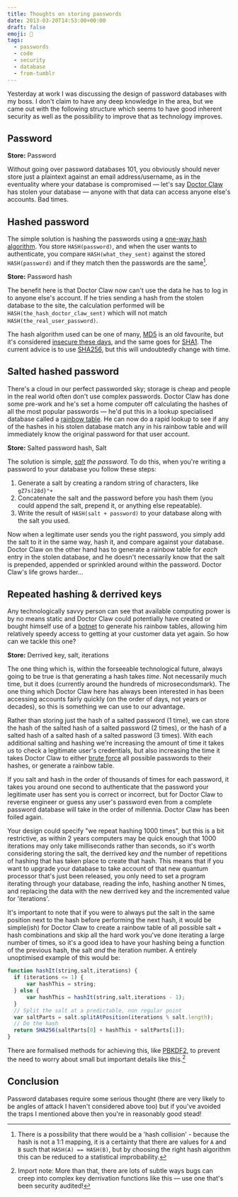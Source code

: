 ```yaml
---
title: Thoughts on storing passwords
date: 2013-03-20T14:53:00+00:00
draft: false
emoji: 🔐
tags:
  - passwords
  - code
  - security
  - database
  - from-tumblr
---
```


Yesterday at work I was discussing the design of password databases with my boss. I don't claim to have any deep knowledge in the area, but we came out with the following structure which seems to have good inherent security as well as the possibility to improve that as technology improves.

## Password

**Store:** Password

Without going over password databases 101, you obviously should never store just a plaintext against an email address/username, as in the eventuality where your database is compromised — let's say [Doctor Claw](https://en.wikipedia.org/wiki/Doctor_Claw) has stolen your database — anyone with that data can access anyone else's accounts. Bad times.

## Hashed password

The simple solution is hashing the passwords using a [one-way hash algorithm](https://en.wikipedia.org/wiki/Cryptographic_hash_function). You store `HASH(password)`, and when the user wants to authenticate, you compare `HASH(what_they_sent)` against the stored `HASH(password)` and if they match then the passwords are the same[^1].

**Store:** Password hash

The benefit here is that Doctor Claw now can't use the data he has to log in to anyone else's account. If he tries sending a hash from the stolen database to the site, the calculation performed will be `HASH(the_hash_doctor_claw_sent)` which will not match `HASH(the_real_user_password)`.

The hash algorithm used can be one of many, [MD5](https://en.wikipedia.org/wiki/MD5) is an old favourite, but it's considered [insecure these days](https://en.wikipedia.org/wiki/MD5#Security), and the same goes for [SHA1](https://en.wikipedia.org/wiki/SHA-1). The current advice is to use [SHA256](https://en.wikipedia.org/wiki/SHA-256), but this will undoubtedly change with time.

## Salted hashed password

There's a cloud in our perfect passworded sky; storage is cheap and people in the real world often don't use complex passwords. Doctor Claw has done some pre-work and he's set a home computer off calculating the hashes of all the most popular passwords — he'd put this in a lookup specialised database called a [rainbow table](https://en.wikipedia.org/wiki/Rainbow_table). He can now do a rapid lookup to see if any of the hashes in his stolen database match any in his rainbow table and will immediately know the original password for that user account.

**Store:** Salted password hash, Salt

The solution is simple, _[salt](https://en.wikipedia.org/wiki/Salt_(cryptography)) the password_. To do this, when you're writing a password to your database you follow these steps:

1. Generate a salt by creating a random string of characters, like `gZ7s(28d}"+`
2. Concatenate the salt and the password before you hash them (you could append the salt, prepend it, or anything else repeatable).
3. Write the result of `HASH(salt + password)` to your database along with the salt you used.

Now when a legitimate user sends you the right password, you simply add the salt to it in the same way, hash it, and compare against your database. Doctor Claw on the other hand has to generate a rainbow table for _each_ entry in the stolen database, and he doesn't necessarily know that the salt is prepended, appended or sprinkled around within the password. Doctor Claw's life grows harder…

## Repeated hashing & derrived keys

Any technologically savvy person can see that available computing power is by no means static and Doctor Claw could potentially have created or bought himself use of a [botnet](https://en.wikipedia.org/wiki/Botnet) to generate his rainbow tables, allowing him relatively speedy access to getting at your customer data yet again. So how can we tackle this one?

**Store:** Derrived key, salt, iterations

The one thing which is, within the forseeable technological future, always going to be true is that generating a hash takes _time_. Not necessarily much time, but it does (currently around the hundreds of microsecondsmark). The one thing which Doctor Claw here has always been interested in has been accessing accounts fairly quickly (on the order of days, not years or decades), so this is something we can use to our advantage.

Rather than storing just the hash of a salted password (1 time), we can store the hash of the salted hash of a salted password (2 times), or the hash of a salted hash of a salted hash of a salted password (3 times). With each additional salting and hashing we're increasing the amount of time it takes _us_ to check a legitimate user's credentials, but also increasing the time it takes Doctor Claw to either [brute force](https://en.wikipedia.org/wiki/Brute-force_attack) all possible passwords to their hashes, or generate a rainbow table.

If you salt and hash in the order of thousands of times for each password, it takes you around one second to authenticate that the password your legitimate user has sent you is correct or incorrect, but for Doctor Claw to reverse engineer or guess any user's password even from a complete password database will take in the order of millennia. Doctor Claw has been foiled again.

Your design could specify "we repeat hashing 1000 times", but this is a bit restrictive, as within 2 years computers may be quick enough that 1000 iterations may only take milliseconds rather than seconds, so it's worth considering storing the salt, the derrived key _and_ the number of repetitions of hashing that has taken place to create that hash. This means that if you want to upgrade your database to take account of that new quantum processor that's just been released, you only need to set a program iterating through your database, reading the info, hashing another N times, and replacing the data with the new derrived key and the incremented value for 'iterations'.

It's important to note that if you were to always put the salt in the same position next to the hash before performing the next hash, it would be simple(ish) for Doctor Claw to create a rainbow table of all possible salt + hash combinations and skip all the hard work you've done iterating a large number of times, so it's a good idea to have your hashing being a function of the previous hash, the salt _and_ the iteration number. A entirely unoptimised example of this would be:

```javascript
function hashIt(string,salt,iterations) {
  if (iterations <= 1) {
      var hashThis = string;
  } else {
      var hashThis = hashIt(string,salt,iterations - 1);
  }
  // Split the salt at a predictable, non regular point
  var saltParts = salt.splitAtPosition(iterations % salt.length);
  // Do the hash
  return SHA256(saltParts[0] + hashThis + saltParts[1]);
} 
```

There are formalised methods for achieving this, like [PBKDF2](https://en.wikipedia.org/wiki/PBKDF2), to prevent the need to worry about small but important details like this.[^2]

## Conclusion

Password databases require some serious thought (there are very likely to be angles of attack I haven't considered above too) but if you've avoided the traps I mentioned above then you're in reasonably good stead!

[^1]: There is a possibility that there would be a 'hash collision' - because the hash is not a 1:1 mapping, it is a certainty that there are values for `A` and `B` such that `HASH(A) == HASH(B)`, but by choosing the right hash algorithm this can be reduced to a statistical improbability.
[^2]: Import note: More than that, there are lots of subtle ways bugs can creep into complex key derrivation functions like this — use one that's been security audited!
